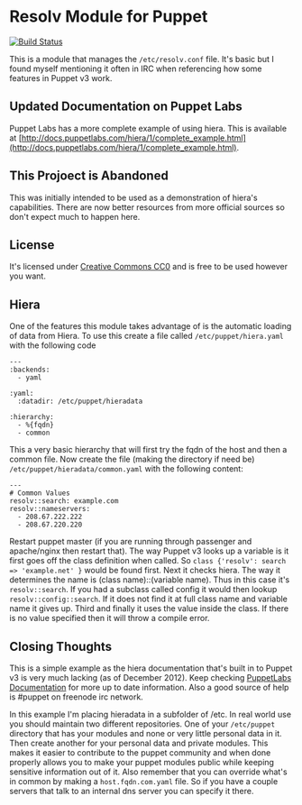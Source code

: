 Resolv Module for Puppet
========================

[![Build Status](https://secure.travis-ci.org/vrillusions/puppet-resolv.png)](http://travis-ci.org/vrillusions/puppet-resolv)

This is a module that manages the `/etc/resolv.conf` file.  It's basic but I found myself mentioning it often in IRC when referencing how some features in Puppet v3 work.

Updated Documentation on Puppet Labs
------------------------------------

Puppet Labs has a more complete example of using hiera.  This is available at [http://docs.puppetlabs.com/hiera/1/complete_example.html](http://docs.puppetlabs.com/hiera/1/complete_example.html).

This Projoect is Abandoned
--------------------------

This was initially intended to be used as a demonstration of hiera's capabilities. There are now better resources from more official sources so don't expect much to happen here.

License
-------

It's licensed under [Creative Commons CC0](http://creativecommons.org/publicdomain/zero/1.0/) and is free to be used however you want.

Hiera
-----

One of the features this module takes advantage of is the automatic loading of data from Hiera.  To use this create a file called `/etc/puppet/hiera.yaml` with the following code

    ---
    :backends:
      - yaml
    
    :yaml:
      :datadir: /etc/puppet/hieradata
    
    :hierarchy:
      - %{fqdn}
      - common

This a very basic hierarchy that will first try the fqdn of the host and then a common file.  Now create the file (making the directory if need be) `/etc/puppet/hieradata/common.yaml` with the following content:

    ---
    # Common Values
    resolv::search: example.com
    resolv::nameservers:
      - 208.67.222.222
      - 208.67.220.220

Restart puppet master (if you are running through passenger and apache/nginx then restart that).  The way Puppet v3 looks up a variable is it first goes off the class definition when called.  So `class {'resolv': search => 'example.net' }` would be found first.  Next it checks hiera.  The way it determines the name is (class name)::(variable name).  Thus in this case it's `resolv::search`.  If you had a subclass called config it would then lookup `resolv::config::search`.  If it does not find it at full class name and variable name it gives up.  Third and finally it uses the value inside the class.  If there is no value specified then it will throw a compile error.

Closing Thoughts
----------------

This is a simple example as the hiera documentation that's built in to Puppet v3 is very much lacking (as of December 2012).  Keep checking [PuppetLabs Documentation](http://docs.puppetlabs.com/) for more up to date information.  Also a good source of help is #puppet on freenode irc network.

In this example I'm placing hieradata in a subfolder of /etc. In real world use you should maintain two different repositories.  One of your `/etc/puppet` directory that has your modules and none or very little personal data in it.  Then create another for your personal data and private modules.  This makes it easier to contribute to the puppet community and when done properly allows you to make your puppet modules public while keeping sensitive information out of it.  Also remember that you can override what's in common by making a `host.fqdn.com.yaml` file.  So if you have a couple servers that talk to an internal dns server you can specify it there.

